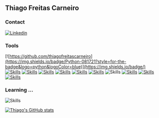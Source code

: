 
  ## Thiago Freitas Carneiro


### Contact
[![Linkedin](https://img.shields.io/badge/LinkedIn-0077B5?style=for-the-badge&logo=linkedin&logoColor=white)](https://www.linkedin.com/in/thiago-freitas-carneiro-39359270/)


### Tools
[![https://github.com/thiagofreitascarneiro](https://img.shields.io/badge/Python-081721?style=for-the-badge&logo=python&logoColor=blue)](https://img.shields.io/badge/)
[![Skills](https://img.shields.io/badge/Django-092E20?style=for-the-badge&logo=django&logoColor=white)](https://img.shields.io/badge/)
[![Skills](https://img.shields.io/badge/MySQL-00000F?style=for-the-badge&logo=mysql&logoColor=white)](https://img.shields.io/badge/)
[![Skills](https://img.shields.io/badge/Microsoft_SQL_Server-CC2927?style=for-the-badge&logo=microsoft-sql-server&logoColor=white)](https://img.shields.io/badge/)
[![Skills](https://img.shields.io/badge/JavaScript-F7DF1E?style=for-the-badge&logo=javascript&logoColor=black)](https://img.shields.io/badge/)
[![Skills](https://img.shields.io/badge/React-20232A?style=for-the-badge&logo=react&logoColor=61DAFB)](https://img.shields.io/badge/)
[![Skills](https://img.shields.io/badge/TypeScript-007ACC?style=for-the-badge&logo=typescript&logoColor=white)](https://img.shields.io/badge/)
![Skills](https://img.shields.io/badge/NodeJS-43853D?style=for-the-badge&logo=node.js&logoColor=white)
[![Skills](https://img.shields.io/badge/Sass-CC6699?style=for-the-badge&logo=sass&logoColor=white)](https://img.shields.io/badge/)
[![Skills](https://img.shields.io/badge/HTML5-E34F26?style=for-the-badge&logo=html5&logoColor=white)](https://img.shields.io/badge/)
[![Skills](https://img.shields.io/badge/CSS3-1572B6?style=for-the-badge&logo=css3&logoColor=white)](https://img.shields.io/badge/)



### Learning ...
 ![Skills](https://img.shields.io/badge/Next.JS-20232A?style=for-the-badge&logo=next.js&logoColor=white)

[![Thiago's GitHub stats](https://github-readme-stats.vercel.app/api?username=thiagofreitascarneiro&hide=prs,contribs&count_private=true&show_icons=true&theme=tokyonight)](https://github.com/thiagofreitascarneiro/)



